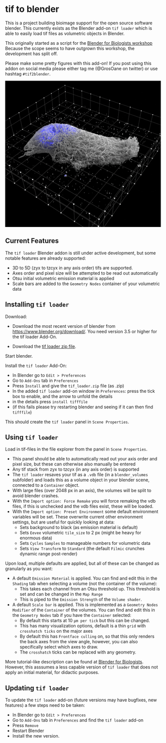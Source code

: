 # tif to blender 
This is a project building bioimage support for the open source software blender. This currently exists as the Blender add-on `tif loader` which is able to easily load tif files as volumetric objects in Blender. 

This originally started as a script for the [Blender for Biologists workshop](https://github.com/oanegros/Blender_for_Biologists_2023) Because the scope seems to have outgrown this workshop, the development has split off.

Please make some pretty figures with this add-on! 
If you post using this addon on social media please either tag me (@GrosOane on twitter) or use hashtag `#tif2blender`.

<img src="./figures/newprettyside.png" width="600"/>

## Current Features
The `tif loader` Blender addon is still under active development, but some notable features are already supported:

- 3D to 5D (zyx to tzcyx in any axis order) tifs are supported. 
- Axes order and pixel size will be attempted to be read out automatically
- Otsu initial volumetric emission material is applied
- Scale bars are added to the `Geometry Nodes` container of your volumetric data


## Installing `tif loader`

Download:

- Download the most recent version of blender from https://www.blender.org/download/. You need version 3.5 or higher for the tif loader Add-On.

- Download the [tif loader zip file](./tif_loader.zip). 

Start blender.

Install the `tif loader` Add-On:
- In Blender go to `Edit > Preferences`
- Go to `Add-Ons` tab in `Preferences`
- Press `Install` and give the `tif_loader.zip` file (as .zip)
- In the added `tif loader` add-on window in `Preferences`: press the tick box to enable, and the arrow to unfold the details
- in the details press `install tifffile`
- (if this fails please try restarting blender and seeing if it can then find `tifffile`)

This should create the `tif loader` panel in `Scene Properties`.

## Using `tif loader`
Load in tif-files in the file explorer from the panel in `Scene Properties`. 
- This panel should be able to automatically read out your axis order and pixel size, but these can otherwise also manually be entered
- Any tif stack from zyx to tzcyx (in any axis order) is supported
- The `tif loader` resaves your tif as a `.vdb` file (in a `blender_volumes` subfolder) and loads this as a volume object in your blender scene, connected to a `Container` object.
- With large files (over 2048 px in an axis), the volumes will be split to avoid blender crashes.
- With the `Import option: Force Remake` you will force remaking the vdb files, if this is unchecked and the vdb files exist, these will be loaded.
- With the `Import option: Preset Environment` some default environment variables will be set. These overwrite current other environment settings, but are useful for quickly looking at data:
  - Sets background to black (as emission material is default)
  - Sets `Eevee` volumetric `tile_size` to 2 px (might be heavy for enormous data)
  - Sets `Cycles` `Samples` to manageable numbers for volumetric data
  - Sets `View Transform` to `Standard` (the default `Filmic` crunches dynamic range post-render)

Upon load, multiple defaults are applied, but all of these can be changed as granularly as you want:
- A default `Emission Material` is applied. You can find and edit this in the `Shading` tab when selecting a volume (not the container of the volume):
  - This takes each channel from an Otsu threshold up. This threshold is set and can be changed in the `Map Range`
  - This is piped to the `Emission Strength` of the `Volume shader`.
- A default `Scale bar` is applied. This is implemented as a `Geometry Nodes Modifier` of the `Container` of the volumes. You can find and edit this in the `Geometry Nodes` tab if you have the `Container` selected:
  - By default this starts at 10 `µm per tick` but this can be changed.
  - This has many visualization options, default is a thin `grid` with `crosshatch ticks` on the major axes
  - By default this has `Frontface culling` on, so that this only renders the back axes from the view angle, however, you can also specifically select which axes to draw.
  - The `crosshatch` ticks can be replaced with any geometry.

More tutorial-like description can be found at [Blender for Biologists](https://github.com/oanegros/Blender_for_Biologists_2023). However, this asssumes a less capable version of `tif loader` that does not apply an initial material, for didactic purposes.

## Updating `tif loader`
To update the `tif loader` add-on (future versions may have bugfixes, new features) a few steps need to be taken:
- In Blender go to `Edit > Preferences`
- Go to `Add-Ons` tab in `Preferences` and find the `tif loader` add-on
- Press `Remove` 
- Restart Blender
- Install the new version.